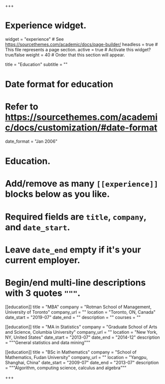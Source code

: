 +++
# Experience widget.
widget = "experience"  # See https://sourcethemes.com/academic/docs/page-builder/
headless = true  # This file represents a page section.
active = true  # Activate this widget? true/false
weight = 40  # Order that this section will appear.

title = "Education"
subtitle = ""

# Date format for education
#   Refer to https://sourcethemes.com/academic/docs/customization/#date-format
date_format = "Jan 2006"

# Education.
#   Add/remove as many `[[experience]]` blocks below as you like.
#   Required fields are `title`, `company`, and `date_start`.
#   Leave `date_end` empty if it's your current employer.
#   Begin/end multi-line descriptions with 3 quotes `"""`.
[[education]]
  title = "MBA"
  company = "Rotman School of Management, University of Toronto"
  company_url = ""
  location = "Toronto, ON, Canada"
  date_start = "2019-07"
  date_end = ""
  description = ""
  courses = ""

[[education]]
  title = "MA in Statistics"
  company = "Graduate School of Arts and Science, Columbia University"
  company_url = ""
  location = "New York, NY, United States"
  date_start = "2013-07"
  date_end = "2014-12"
  description = """General statistics and data mining"""
  
[[education]]
  title = "BSc in Mathematics"
  company = "School of Mathematics, Fudan University"
  company_url = ""
  location = "Yangpu, Shanghai, China"
  date_start = "2009-07"
  date_end = "2013-07"
  description = """Algorithm, computing science, calculus and algebra"""

+++
